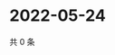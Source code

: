 # 2022-05-24

共 0 条

<!-- BEGIN WEIBO -->
<!-- 最后更新时间 Tue May 24 2022 15:15:43 GMT+0800 (China Standard Time) -->

<!-- END WEIBO -->
